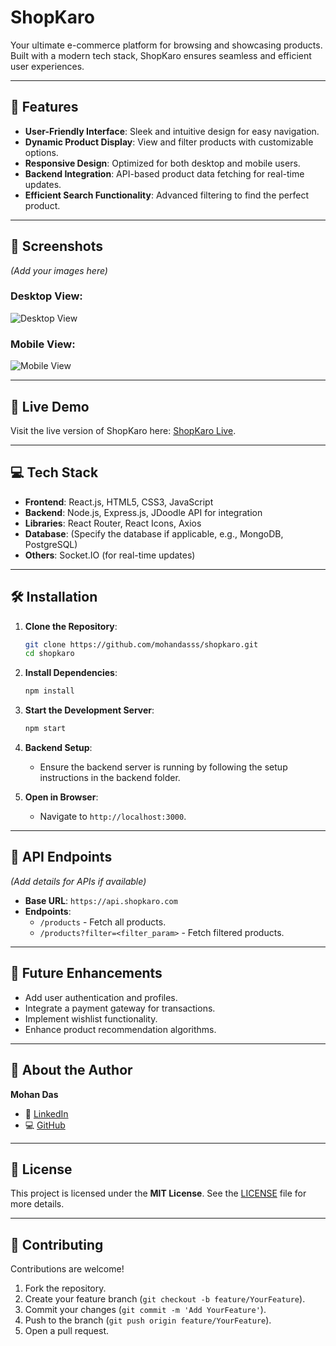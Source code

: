 # **ShopKaro**

Your ultimate e-commerce platform for browsing and showcasing products. Built with a modern tech stack, ShopKaro ensures seamless and efficient user experiences.

---

## **🚀 Features**
- **User-Friendly Interface**: Sleek and intuitive design for easy navigation.
- **Dynamic Product Display**: View and filter products with customizable options.
- **Responsive Design**: Optimized for both desktop and mobile users.
- **Backend Integration**: API-based product data fetching for real-time updates.
- **Efficient Search Functionality**: Advanced filtering to find the perfect product.

---

## **📸 Screenshots**
*(Add your images here)*  
### Desktop View:  
![Desktop View](#)  
### Mobile View:  
![Mobile View](#)

---

## **🔗 Live Demo**
Visit the live version of ShopKaro here: [ShopKaro Live](#).

---

## **💻 Tech Stack**
- **Frontend**: React.js, HTML5, CSS3, JavaScript
- **Backend**: Node.js, Express.js, JDoodle API for integration
- **Libraries**: React Router, React Icons, Axios
- **Database**: (Specify the database if applicable, e.g., MongoDB, PostgreSQL)
- **Others**: Socket.IO (for real-time updates)

---

## **🛠️ Installation**

1. **Clone the Repository**:
   ```bash
   git clone https://github.com/mohandasss/shopkaro.git
   cd shopkaro
   ```

2. **Install Dependencies**:
   ```bash
   npm install
   ```

3. **Start the Development Server**:
   ```bash
   npm start
   ```

4. **Backend Setup**:
   - Ensure the backend server is running by following the setup instructions in the backend folder.

5. **Open in Browser**:
   - Navigate to `http://localhost:3000`.

---

## **📡 API Endpoints**
*(Add details for APIs if available)*  
- **Base URL**: `https://api.shopkaro.com`
- **Endpoints**:
  - `/products` - Fetch all products.
  - `/products?filter=<filter_param>` - Fetch filtered products.

---

## **📅 Future Enhancements**
- Add user authentication and profiles.
- Integrate a payment gateway for transactions.
- Implement wishlist functionality.
- Enhance product recommendation algorithms.

---

## **👤 About the Author**
**Mohan Das**  
- 💼 [LinkedIn](https://www.linkedin.com/in/mdas004/)  
- 💻 [GitHub](https://github.com/mohandasss)  

---

## **📜 License**
This project is licensed under the **MIT License**. See the [LICENSE](LICENSE) file for more details.

---

## **🤝 Contributing**
Contributions are welcome!  
1. Fork the repository.
2. Create your feature branch (`git checkout -b feature/YourFeature`).
3. Commit your changes (`git commit -m 'Add YourFeature'`).
4. Push to the branch (`git push origin feature/YourFeature`).
5. Open a pull request.

